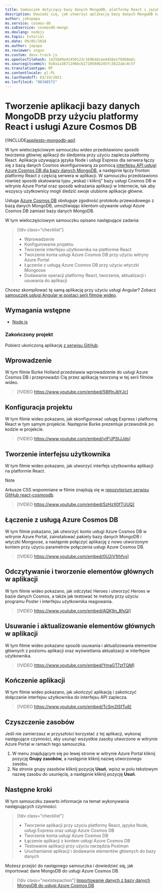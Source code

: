 ```yaml
---
title: Samouczek dotyczący bazy danych MongoDB, platformy React i języka Node.js na platformie Azure
description: Dowiedz się, jak utworzyć aplikację bazy danych MongoDB na platformie React i Node.js w usłudze Azure Cosmos DB przy użyciu tych samych interfejsów API, co używane w usłudze MongoDB, oglądając tę serię samouczków opartą na filmach wideo.
author: johnpapa
ms.service: cosmos-db
ms.subservice: cosmosdb-mongo
ms.devlang: nodejs
ms.topic: tutorial
ms.date: 09/05/2018
ms.author: jopapa
ms.reviewer: sngun
ms.custom: devx-track-js
ms.openlocfilehash: 1425b89e42450123c1696ddcee4458e1f69b8a6c
ms.sourcegitcommit: 910a1a38711966cb171050db245fc3b22abc8c5f
ms.translationtype: MT
ms.contentlocale: pl-PL
ms.lasthandoff: 03/19/2021
ms.locfileid: "96348572"
---
```

# <a name="create-a-mongodb-app-with-react-and-azure-cosmos-db"></a>Tworzenie aplikacji bazy danych MongoDB przy użyciu platformy React i usługi Azure Cosmos DB  
[!INCLUDE[appliesto-mongodb-api](includes/appliesto-mongodb-api.md)]

W tym wieloczęściowym samouczku wideo przedstawiono sposób tworzenia głównej aplikacji do śledzenia przy użyciu zaplecza platformy React. Aplikacja używająca języka Node i usługi Express dla serwera łączy się z bazą danych Cosmos skonfigurowaną za pomocą [interfejsu API usługi Azure Cosmos DB dla bazy danych MongoDB](mongodb-introduction.md), a następnie łączy fronton platformy React z częścią serwera w aplikacji. W samouczku przedstawiono również sposób skalowania typu „wskaż i kliknij” bazy usługi Cosmos DB w witrynie Azure Portal oraz sposób wdrażania aplikacji w Internecie, tak aby wszyscy użytkownicy mogli śledzić swoje ulubione aplikacje główne. 

Usługa [Azure Cosmos DB](https://azure.microsoft.com/services/cosmos-db/) obsługuje zgodność protokołu przewodowego z bazą danych MongoDB, umożliwiając klientom używanie usługi Azure Cosmos DB zamiast bazy danych MongoDB.  

W tym wieloczęściowym samouczku opisano następujące zadania:

> [!div class="checklist"]
> * Wprowadzenie
> * Konfigurowanie projektu
> * Tworzenie interfejsu użytkownika na platformie React
> * Tworzenie konta usługi Azure Cosmos DB przy użyciu witryny Azure Portal
> * Łączenie z usługą Azure Cosmos DB przy użyciu wtyczki Mongoose
> * Dodawanie operacji platformy React, tworzenia, aktualizacji i usuwania do aplikacji

Chcesz skompilować tę samą aplikację przy użyciu usługi Angular? Zobacz [samouczek usługi Angular w postaci serii filmów wideo](tutorial-develop-mongodb-nodejs.md).

## <a name="prerequisites"></a>Wymagania wstępne
* [Node.js](https://www.nodejs.org)

### <a name="finished-project"></a>Zakończony projekt
Pobierz ukończoną aplikację [z serwisu GitHub](https://github.com/Azure-Samples/react-cosmosdb).

## <a name="introduction"></a>Wprowadzenie 

W tym filmie Burke Holland przedstawia wprowadzenie do usługi Azure Cosmos DB i przeprowadzi Cię przez aplikację tworzoną w tej serii filmów wideo. 

> [!VIDEO https://www.youtube.com/embed/58IflnJbYJc]

## <a name="project-setup"></a>Konfiguracja projektu

W tym filmie wideo pokazano, jak skonfigurować usługę Express i platformę React w tym samym projekcie. Następnie Burke prezentuje przewodnik po kodzie w projekcie.

> [!VIDEO https://www.youtube.com/embed/ytFUPStJJds]

## <a name="build-the-ui"></a>Tworzenie interfejsu użytkownika

W tym filmie wideo pokazano, jak utworzyć interfejs użytkownika aplikacji na platformie React. 

> [!NOTE]
> Arkusze CSS wspomniane w filmie znajdują się w [repozytorium serwisu GitHub react-cosmosdb](https://github.com/Azure-Samples/react-cosmosdb/blob/master/src/index.css).

> [!VIDEO https://www.youtube.com/embed/SzHzX0fTUUQ]

## <a name="connect-to-azure-cosmos-db"></a>Łączenie z usługą Azure Cosmos DB

W tym filmie pokazano, jak utworzyć konto usługi Azure Cosmos DB w witrynie Azure Portal, zainstalować pakiety bazy danych MongoDB i wtyczki Mongoose, a następnie połączyć aplikację z nowo utworzonym kontem przy użyciu parametrów połączenia usługi Azure Cosmos DB. 

> [!VIDEO https://www.youtube.com/embed/0U2jV1thfvs]

## <a name="read-and-create-heroes-in-the-app"></a>Odczytywanie i tworzenie elementów głównych w aplikacji

W tym filmie wideo pokazano, jak odczytać Heroes i utworzyć Heroes w bazie danych Cosmos, a także jak testować te metody przy użyciu programu Poster i interfejsu użytkownika reagowania. 

> [!VIDEO https://www.youtube.com/embed/AQK9n_8fsQI] 

## <a name="delete-and-update-heroes-in-the-app"></a>Usuwanie i aktualizowanie elementów głównych w aplikacji

W tym filmie wideo pokazano sposób usuwania i aktualizowania elementów głównych z poziomu aplikacji oraz wyświetlania aktualizacji w interfejsie użytkownika. 

> [!VIDEO https://www.youtube.com/embed/YmaGT7ztTQM] 

## <a name="complete-the-app"></a>Kończenie aplikacji

W tym filmie wideo pokazano, jak ukończyć aplikację i zakończyć dołączanie interfejsu użytkownika do interfejsu API zaplecza. 

> [!VIDEO https://www.youtube.com/embed/TcSm2ISfTu8]

## <a name="clean-up-resources"></a>Czyszczenie zasobów

Jeśli nie zamierzasz w przyszłości korzystać z tej aplikacji, wykonaj następujące czynności, aby usunąć wszystkie zasoby utworzone w witrynie Azure Portal w ramach tego samouczka. 

1. W menu znajdującym się po lewej stronie w witrynie Azure Portal kliknij pozycję **Grupy zasobów**, a następnie kliknij nazwę utworzonego zasobu. 
2. Na stronie grupy zasobów kliknij pozycję **Usuń**, wpisz w polu tekstowym nazwę zasobu do usunięcia, a następnie kliknij pozycję **Usuń**.

## <a name="next-steps"></a>Następne kroki

W tym samouczku zawarto informacje na temat wykonywania następujących czynności:

> [!div class="checklist"]
> * Tworzenie aplikacji przy użyciu platformy React, języka Node, usługi Express oraz usługi Azure Cosmos DB 
> * Tworzenie konta usługi Azure Cosmos DB
> * Łączenie aplikacji z kontem usługi Azure Cosmos DB
> * Testowanie aplikacji przy użyciu narzędzia Postman
> * Uruchamianie aplikacji i dodawanie elementów głównych do bazy danych

Możesz przejść do następnego samouczka i dowiedzieć się, jak importować dane MongoDB do usługi Azure Cosmos DB.  

> [!div class="nextstepaction"]
> [Importowanie danych z bazy danych MongoDB do usługi Azure Cosmos DB](../dms/tutorial-mongodb-cosmos-db.md?toc=%2fazure%2fcosmos-db%2ftoc.json%253ftoc%253d%2fazure%2fcosmos-db%2ftoc.json)
